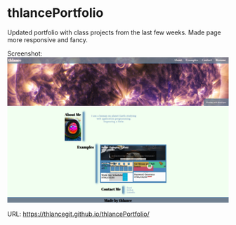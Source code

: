 # thlancePortfolio

Updated portfolio with class projects from the last few weeks. Made page more responsive and fancy.

Screenshot:![Screenshot](./docs/images/screenshot.png)

URL: https://thlancegit.github.io/thlancePortfolio/